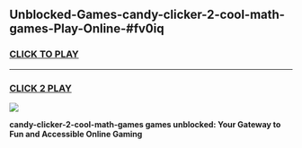 
## Unblocked-Games-candy-clicker-2-cool-math-games-Play-Online-#fv0iq
<h3>
<a href="https://premium.freeplayer.one?title=candy-clicker-2-cool-math-games&ref=24F">CLICK TO PLAY</a></h3>
<hr>

<h3>
<a href="https://premium.freeplayer.one?title=candy-clicker-2-cool-math-games&ref=24F">CLICK 2 PLAY</a>
  
</h3>

<a href="https://premium.freeplayer.one?title=candy-clicker-2-cool-math-games&ref=24F/"><img src="https://clearcache.store/games.png"></a>


**candy-clicker-2-cool-math-games games unblocked: Your Gateway to Fun and Accessible Online Gaming**
